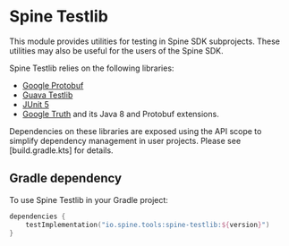 # Spine Testlib

This module provides utilities for testing in Spine SDK subprojects. 
These utilities may also be useful for the users of the Spine SDK.

Spine Testlib relies on the following libraries:
  * [Google Protobuf](https://github.com/protocolbuffers/protobuf)
  * [Guava Testlib](https://github.com/google/guava/tree/master/guava-testlib)
  * [JUnit 5](https://junit.org/junit5/)
  * [Google Truth](https://github.com/google/truth) and its Java 8 and Protobuf extensions.

Dependencies on these libraries are exposed using the API scope to simplify dependency
management in user projects. Please see [build.gradle.kts] for details.

## Gradle dependency
To use Spine Testlib in your Gradle project:

```kotlin
dependencies {
    testImplementation("io.spine.tools:spine-testlib:${version}")
}
```
